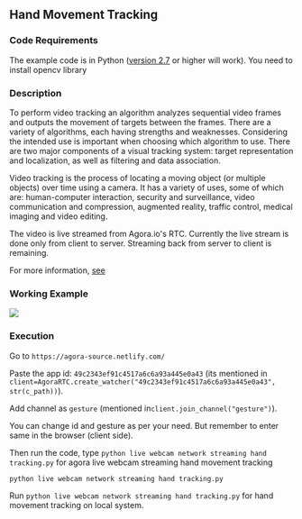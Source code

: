 ## Hand Movement Tracking

### Code Requirements
The example code is in Python ([version 2.7](https://www.python.org/download/releases/2.7/) or higher will work). 
You need to install opencv library


### Description

To perform video tracking an algorithm analyzes sequential video frames and outputs the movement of targets between the frames. There are a variety of algorithms, each having strengths and weaknesses. Considering the intended use is important when choosing which algorithm to use. There are two major components of a visual tracking system: target representation and localization, as well as filtering and data association.

Video tracking is the process of locating a moving object (or multiple objects) over time using a camera. It has a variety of uses, some of which are: human-computer interaction, security and surveillance, video communication and compression, augmented reality, traffic control, medical imaging and video editing.

The video is live streamed from Agora.io's RTC. Currently the live stream is done only from client to server. Streaming back from server to client is remaining.

For more information, [see](http://opencv-python-tutroals.readthedocs.io/en/latest/)

### Working Example

<img src="Hand tracking agora streaming.flv">



### Execution
Go to `https://agora-source.netlify.com/` 

Paste the app id: `49c2343ef91c4517a6c6a93a445e0a43` (its mentioned in `client=AgoraRTC.create_watcher("49c2343ef91c4517a6c6a93a445e0a43", str(c_path))`). 

Add channel as `gesture` (mentioned in`client.join_channel("gesture")`). 

You can change id and gesture as per your need. But remember to enter same in the browser (client side).


Then run the code, type `python live webcam network streaming hand tracking.py` for agora live webcam streaming hand movement tracking 

```
python live webcam network streaming hand tracking.py
```

Run `python live webcam network streaming hand tracking.py` for hand movement tracking on local system.
